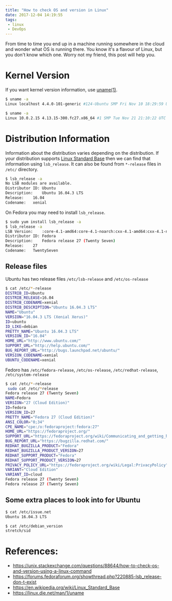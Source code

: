 ```yaml
---
title: "How to check OS and version in Linux"
date: 2017-12-04 14:19:55
tags:
 - linux
 - DevOps
---
```


From time to time you end up in a machine running somewhere in the cloud and wonder what OS is running there. You know it's a flavour of Linux, but you don't know which one. Worry not my friend, this post will help you.

# Kernel Version

If you want kernel version information, use [uname(1)](https://linux.die.net/man/1/uname).

``` sh On Ubuntu
$ uname -a
Linux localhost 4.4.0-101-generic #124-Ubuntu SMP Fri Nov 10 18:29:59 UTC 2017 x86_64 x86_64 x86_64 GNU/Linux
```

``` sh On Fedora
$ uname -a
Linux 10.0.2.15 4.13.15-300.fc27.x86_64 #1 SMP Tue Nov 21 21:10:22 UTC 2017 x86_64 x86_64 x86_64 GNU/Linux
```

# Distribution Information

Information about the distribution varies depending on the distribution. If your distribution supports [Linux Standard Base](https://en.wikipedia.org/wiki/Linux_Standard_Base) then we can find that information using `lsb_release`. It can also be found from `*-release` files in `/etc/` directory.


``` sh Ubuntu
$ lsb_release -a
No LSB modules are available.
Distributor ID:	Ubuntu
Description:	Ubuntu 16.04.3 LTS
Release:	16.04
Codename:	xenial
```

On Fedora you may need to install `lsb_release`.
``` sh Ubuntu
$ sudo yum install lsb_release -a
$ lsb_release -a
LSB Version:	:core-4.1-amd64:core-4.1-noarch:cxx-4.1-amd64:cxx-4.1-noarch:desktop-4.1-amd64:desktop-4.1-noarch:languages-4.1-amd64:languages-4.1-noarch:printing-4.1-amd64:printing-4.1-noarch
Distributor ID:	Fedora
Description:	Fedora release 27 (Twenty Seven)
Release:	27
Codename:	TwentySeven
```

## Release files

Ubuntu has two release files `/etc/lsb-release` and `/etc/os-release`

``` sh Ubuntu
$ cat /etc/*-release
DISTRIB_ID=Ubuntu
DISTRIB_RELEASE=16.04
DISTRIB_CODENAME=xenial
DISTRIB_DESCRIPTION="Ubuntu 16.04.3 LTS"
NAME="Ubuntu"
VERSION="16.04.3 LTS (Xenial Xerus)"
ID=ubuntu
ID_LIKE=debian
PRETTY_NAME="Ubuntu 16.04.3 LTS"
VERSION_ID="16.04"
HOME_URL="http://www.ubuntu.com/"
SUPPORT_URL="http://help.ubuntu.com/"
BUG_REPORT_URL="http://bugs.launchpad.net/ubuntu/"
VERSION_CODENAME=xenial
UBUNTU_CODENAME=xenial
```

Fedoro has `/etc/fedora-release`,  `/etc/os-release`,  `/etc/redhat-release`,  `/etc/system-release`

``` sh Fedora
$ cat /etc/*-release
 sudo cat /etc/*release
Fedora release 27 (Twenty Seven)
NAME=Fedora
VERSION="27 (Cloud Edition)"
ID=fedora
VERSION_ID=27
PRETTY_NAME="Fedora 27 (Cloud Edition)"
ANSI_COLOR="0;34"
CPE_NAME="cpe:/o:fedoraproject:fedora:27"
HOME_URL="https://fedoraproject.org/"
SUPPORT_URL="https://fedoraproject.org/wiki/Communicating_and_getting_help"
BUG_REPORT_URL="https://bugzilla.redhat.com/"
REDHAT_BUGZILLA_PRODUCT="Fedora"
REDHAT_BUGZILLA_PRODUCT_VERSION=27
REDHAT_SUPPORT_PRODUCT="Fedora"
REDHAT_SUPPORT_PRODUCT_VERSION=27
PRIVACY_POLICY_URL="https://fedoraproject.org/wiki/Legal:PrivacyPolicy"
VARIANT="Cloud Edition"
VARIANT_ID=cloud
Fedora release 27 (Twenty Seven)
Fedora release 27 (Twenty Seven)
```

## Some extra places to look into for Ubuntu

``` sh Ubuntu
$ cat /etc/issue.net
Ubuntu 16.04.3 LTS
```

``` sh Ubuntu
$ cat /etc/debian_version
stretch/sid
```

# References:
* https://unix.stackexchange.com/questions/88644/how-to-check-os-and-version-using-a-linux-command
* https://forums.fedoraforum.org/showthread.php?220885-lsb_release-don-t-exist
* https://en.wikipedia.org/wiki/Linux_Standard_Base
* https://linux.die.net/man/1/uname
